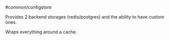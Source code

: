 #common/configstore

Provides 2 backend storages (redis/postgres) and the ability to have custom ones.

Wraps everything around a cache.
